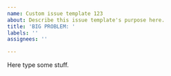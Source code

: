 ```yaml
---
name: Custom issue template 123
about: Describe this issue template's purpose here.
title: 'BIG PROBLEM: '
labels: ''
assignees: ''

---
```


Here type some stuff.
